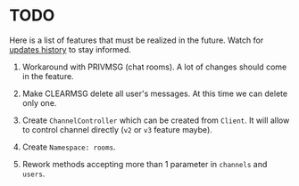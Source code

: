 # TODO
Here is a list of features that must be realized in the future. Watch for
[updates history](https://github.com/wolframdeus/tw-irc/blob/master/updates-history.md) to
stay informed.

1. Workaround with PRIVMSG (chat rooms). A lot of changes should come in
the feature.

2. Make CLEARMSG delete all user's messages. At this time we can delete only
one.

3. Create `ChannelController` which can be created from `Client`. It will
allow to control channel directly (`v2` or `v3` feature maybe).

4. Create `Namespace: rooms`.

5. Rework methods accepting more than 1 parameter in `channels` and `users`.
